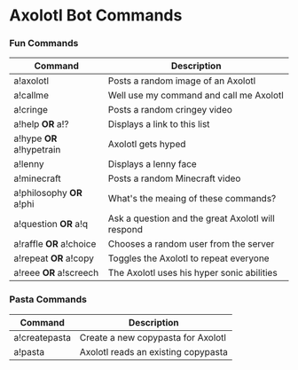# Axolotl Bot Commands

### Fun Commands

| Command  | Description |
| ------------- | ------------- |
| a!axolotl  | Posts a random image of an Axolotl |
| a!callme  | Well use my command and call me Axolotl |
| a!cringe  | Posts a random cringey video |
| a!help **OR** a!?  | Displays a link to this list |
| a!hype **OR** a!hypetrain | Axolotl gets hyped |
| a!lenny | Displays a lenny face |
| a!minecraft | Posts a random Minecraft video |
| a!philosophy **OR** a!phi | What's the meaing of these commands? |
| a!question **OR** a!q | Ask a question and the great Axolotl will respond |
| a!raffle **OR** a!choice | Chooses a random user from the server |
| a!repeat **OR** a!copy | Toggles the Axolotl to repeat everyone |
| a!reee **OR** a!screech | The Axolotl uses his hyper sonic abilities |

### Pasta Commands

| Command  | Description |
| ------------- | ------------- |
| a!createpasta | Create a new copypasta for Axolotl |
| a!pasta | Axolotl reads an existing copypasta |
